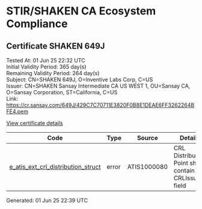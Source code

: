 # STIR/SHAKEN CA Ecosystem Compliance

## Certificate SHAKEN 649J

Tested At: 01 Jun 25 22:32 UTC\
Initial Validity Period: 365 day(s)\
Remaining Validity Period: 264 day(s)\
Subject: CN=SHAKEN 649J, O=Inventive Labs Corp, C=US\
Issuer: CN=SHAKEN Sansay Intermediate CA US WEST 1, OU=Sansay CA, O=Sansay Corporation, ST=California, C=US\
Link: https://cr.sansay.com/649J/429C7C70711E3820F0B8E1DEAE6FF3262264BFE4.pem

[View certificate details](https://x509.io/?cert=MIICpDCCAkugAwIBAgIUQpx8cHEeOCDwuOHerm%2FzJiJkv%2BQwCgYIKoZIzj0EAwIwgYUxCzAJBgNVBAYTAlVTMRMwEQYDVQQIDApDYWxpZm9ybmlhMRswGQYDVQQKDBJTYW5zYXkgQ29ycG9yYXRpb24xEjAQBgNVBAsMCVNhbnNheSBDQTEwMC4GA1UEAwwnU0hBS0VOIFNhbnNheSBJbnRlcm1lZGlhdGUgQ0EgVVMgV0VTVCAxMB4XDTI1MDIyMDE2MzgyMVoXDTI2MDIyMDE2MzgyMVowQTELMAkGA1UEBhMCVVMxHDAaBgNVBAoME0ludmVudGl2ZSBMYWJzIENvcnAxFDASBgNVBAMMC1NIQUtFTiA2NDlKMFkwEwYHKoZIzj0CAQYIKoZIzj0DAQcDQgAE1wvrZceJ%2FbG5SMHeSnB8M3ulvet%2BtjyYpNUdx0w32gzzYZc87uefSxLFW39BF1CNJRcm1CT%2FXrzr4USJCjnnO6OB2zCB2DAWBggrBgEFBQcBGgQKMAigBhYENjQ5SjAXBgNVHSAEEDAOMAwGCmCGSAGG%2FwkBAQQwHQYDVR0OBBYEFFvLHX%2Fm9sFEQarq5lr7bBH3VskGMB8GA1UdIwQYMBaAFKzTk%2FVDQ8wKvkVYFxN9knzcwwFGMEcGA1UdHwRAMD4wPKA6oDiGNmh0dHBzOi8vYXV0aGVudGljYXRlLWFwaS5pY29uZWN0aXYuY29tL2Rvd25sb2FkL3YxL2NybDAMBgNVHRMBAf8EAjAAMA4GA1UdDwEB%2FwQEAwIHgDAKBggqhkjOPQQDAgNHADBEAiBeCP%2FC%2FrP0U0f%2BObN%2Fbv%2F5VwC25YRFYpqTcZxf1bL5fQIgY05pDC7CT2WZgE%2BfR1R%2F%2BZk%2B9iJsKvyvAx0vEXHaNtE%3D)

| Code | Type | Source | Details |
|------|------|--------|---------|
| [e_atis_ext_crl_distribution_struct](../../ISSUES/e_atis_ext_crl_distribution_struct/README.md) | error | ATIS1000080 | CRL Distribution Point shall contain a CRLIssuer field |


Generated: 01 Jun 25 22:39 UTC
